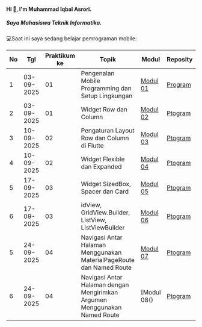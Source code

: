 #### Hi 👋, I'm Muhammad Iqbal Asrori. 
##### Saya Mahasiswa Teknik Informatika.

💻Saat ini saya sedang belajar pemrograman mobile:

| No  | Tgl  | Praktikum ke  | Topik  | Modul | Reposity |
| ------------ | ------------ | ------------ | ------------ | ------------ | ------------ | 
|  1 | 03-09-2025  | 01  | Pengenalan Mobile Programming dan Setup Lingkungan  | [Modul 01](https://docs.google.com/document/d/1lWqK4V2_RwpLHko1JVFW5jdShiUwbrc35ct-D-1hBiI/edit?hl=id&tab=t.0 "Modul 01") | [Program](https://github.com/IqbalAsrori/Pengujian) |
|  2 | 03-09-2025  | 01  | Widget Row dan Column | [Modul 02](https://docs.google.com/document/d/1lWqK4V2_RwpLHko1JVFW5jdShiUwbrc35ct-D-1hBiI/edit?hl=id&tab=t.tgv95kfzbz75)| [Ptogram](https://github.com/IqbalAsrori/row_and_column2)|
|  3 | 10-09-2025  | 02  | Pengaturan Layout Row dan Column di Flutte | [Modul 03](https://docs.google.com/document/d/1lWqK4V2_RwpLHko1JVFW5jdShiUwbrc35ct-D-1hBiI/edit?hl=id&tab=t.ts2x08nqoi4p) | [Ptogram](https://github.com/IqbalAsrori/aligment) |
|  4 | 10-09-2025  | 02  | Widget Flexible dan Expanded  | [Modul 04](https://docs.google.com/document/d/1lWqK4V2_RwpLHko1JVFW5jdShiUwbrc35ct-D-1hBiI/edit?hl=id&tab=t.q0f12bk6u6yb) | [Ptogram](https://github.com/IqbalAsrori/flexible) |
|  5 | 17-09-2025  | 03  | Widget SizedBox, Spacer dan Card  | [Modul 05](https://docs.google.com/document/d/1lWqK4V2_RwpLHko1JVFW5jdShiUwbrc35ct-D-1hBiI/edit?hl=id&tab=t.je65maipr1tn) | [Ptogram](https://github.com/IqbalAsrori/demo_sizedbox) |
|  6 | 17-09-2025  | 03  | idView, GridView.Builder, ListView, ListViewBuilder  | [Modul 06](https://docs.google.com/document/d/1lWqK4V2_RwpLHko1JVFW5jdShiUwbrc35ct-D-1hBiI/edit?hl=id&tab=t.wgkhbazigujp) | [Ptogram](https://github.com/IqbalAsrori/demo_gridview) |
|  5 | 24-09-2025  | 04  | Navigasi Antar Halaman Menggunakan MaterialPageRoute dan Named Route  | [Modul 07]() | [Ptogram]() |
|  6 | 24-09-2025  | 04  | Navigasi Antar Halaman dengan Mengirimkan Argumen Menggunakan Named Route  | [Modul 08() | [Ptogram]() |
